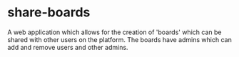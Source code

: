 # share-boards

A web application which allows for the creation of 'boards' which can be shared with other users on the platform. The boards have admins which can add and remove users and other admins.

